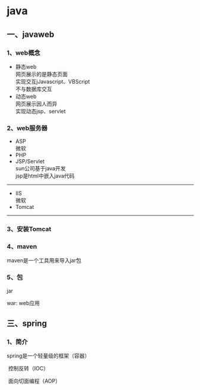 # java

## 一、javaweb

### 1、web概念

+ 静态web  
    网页展示的是静态页面  
    实现交互jJavascript、VBScript  
    不与数据库交互  
+ 动态web  
    网页展示因人而异  
    实现动态jsp、servlet  

### 2、web服务器
+ ASP   
    微软
+ PHP
+ JSP/Servlet  
    sun公司基于java开发  
    jsp是html中嵌入java代码
---
+ IIS  
    微软
+ Tomcat
---

### 3、安装Tomcat

### 4、maven

maven是一个工具用来导入jar包

### 5、包

jar

war: web应用

## 三、spring

### 1、简介

spring是一个轻量级的框架（容器）	

​		控制反转（IOC）

​		面向切面编程（AOP）



